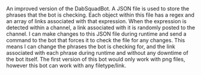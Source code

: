 An improved version of the DabSquadBot. A JSON file is used to store the phrases that the bot is checking. Each object within this file has a regex and an array of links associated with that expression. When the expression is detected within a channel, a link associated with it is randomly posted to the channel. I can make changes to this JSON file during runtime and send a command to the bot that forces it to check the file for any changes. This means I can change the phrases the bot is checking for, and the link associated with each phrase during runtime and without any downtime of the bot itself. The first version of this bot would only work with png files, however this bot can work with any filetype/link.
